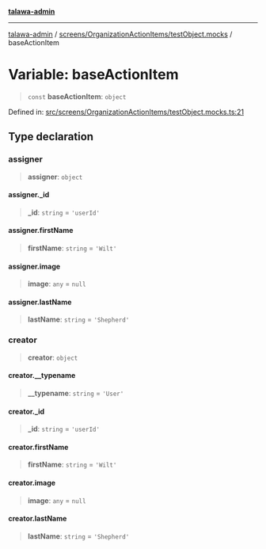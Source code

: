 [**talawa-admin**](../../../../README.md)

***

[talawa-admin](../../../../README.md) / [screens/OrganizationActionItems/testObject.mocks](../README.md) / baseActionItem

# Variable: baseActionItem

> `const` **baseActionItem**: `object`

Defined in: [src/screens/OrganizationActionItems/testObject.mocks.ts:21](https://github.com/gautam-divyanshu/talawa-admin/blob/9fec1eef6a4674b14f6abe30e3be3844537d8dc2/src/screens/OrganizationActionItems/testObject.mocks.ts#L21)

## Type declaration

### assigner

> **assigner**: `object`

#### assigner.\_id

> **\_id**: `string` = `'userId'`

#### assigner.firstName

> **firstName**: `string` = `'Wilt'`

#### assigner.image

> **image**: `any` = `null`

#### assigner.lastName

> **lastName**: `string` = `'Shepherd'`

### creator

> **creator**: `object`

#### creator.\_\_typename

> **\_\_typename**: `string` = `'User'`

#### creator.\_id

> **\_id**: `string` = `'userId'`

#### creator.firstName

> **firstName**: `string` = `'Wilt'`

#### creator.image

> **image**: `any` = `null`

#### creator.lastName

> **lastName**: `string` = `'Shepherd'`

